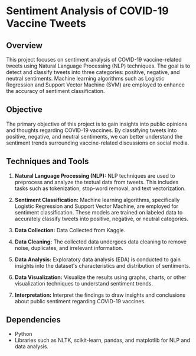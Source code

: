 # Sentiment Analysis of COVID-19 Vaccine Tweets

## Overview
This project focuses on sentiment analysis of COVID-19 vaccine-related tweets using Natural Language Processing (NLP) techniques. The goal is to detect and classify tweets into three categories: positive, negative, and neutral sentiments. Machine learning algorithms such as Logistic Regression and Support Vector Machine (SVM) are employed to enhance the accuracy of sentiment classification.

## Objective
The primary objective of this project is to gain insights into public opinions and thoughts regarding COVID-19 vaccines. By classifying tweets into positive, negative, and neutral sentiments, we can better understand the sentiment trends surrounding vaccine-related discussions on social media.

## Techniques and Tools
1. **Natural Language Processing (NLP):** NLP techniques are used to preprocess and analyze the textual data from tweets. This includes tasks such as tokenization, stop-word removal, and text vectorization.

2. **Sentiment Classification:** Machine learning algorithms, specifically Logistic Regression and Support Vector Machine, are employed for sentiment classification. These models are trained on labeled data to accurately classify tweets into positive, negative, or neutral categories.

3. **Data Collection:** Data Collected from Kaggle.

4. **Data Cleaning:** The collected data undergoes data cleaning to remove noise, duplicates, and irrelevant information.

5. **Data Analysis:** Exploratory data analysis (EDA) is conducted to gain insights into the dataset's characteristics and distribution of sentiments.
   
6. **Data Visualization:** Visualize the results using graphs, charts, or other visualization techniques to understand sentiment trends.

7. **Interpretation:** Interpret the findings to draw insights and conclusions about public sentiment regarding COVID-19 vaccines.

## Dependencies
- Python
- Libraries such as NLTK, scikit-learn, pandas, and matplotlib for NLP and data analysis.

